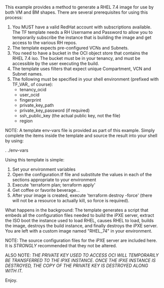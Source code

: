 This example provides a method to generate a RHEL 7.4 image for use by both VM and BM shapes.
There are several prerequisites for using this process:

1. You MUST have a valid RedHat account with subscriptions available.  The TF template needs a 
   RH Username and Password to allow you to temporarily subscribe the instance that is building the image 
   and get access to the various RH repos.
2. The template expects pre-configured VCNs and Subnets.  
3. You need to have a bucket in the OCI object store that contains the RHEL 7.4 iso.  The bucket must be in 
   your tenancy, and must be accessible by the user executing the build.
4. The template uses filters that expect unique Compartment, VCN and Subnet names.
5. The following must be specified in your shell environment (prefixed with TF_VAR_ of course):
    - tenancy_ocid
    - user_ocid
    - fingerprint
    - private_key_path
    - private_key_password (if required)
    - ssh_public_key (the actual public key, not the file)
    - region

NOTE: A template env-vars file is provided as part of this example.  Simply complete the items inside the template and source the result into your shell by using:

. ./env-vars    

Using this template is simple:

1. Set your environment variables
2. Open the configuration.tf file and substitute the values in each of the sections appropriate to your environment
3. Execute 'terraform plan; terraform apply'
4. Get coffee or favorite beverage...
5. After your image is created, execute 'terraform destroy -force' (there will not be a resource to actually kill,
   so force is required).

What happens in the background:
The template generates a script that embeds all the configuration files needed to build the iPXE server, extract the ISO
boot the instance used to load RHEL, causes RHEL to load, builds the image, destroys the build instance, and finally destroys the iPXE server.  You are left with a custom image named "RHEL_74" in your environment.

NOTE: The source configuration files for the iPXE server are included here.  It is *STRONGLY* recommended that they not be 
      altered.
      
      
ALSO NOTE: *THE PRIVATE KEY USED TO ACCESS OCI WILL TEMPORARILY BE TRANSFERRED TO THE IPXE INSTANCE.  ONCE THE IPXE INSTANCE IS DESTROYED, THE COPY OF THE PRIVATE KEY IS DESTROYED ALONG WITH IT.*

Enjoy.
